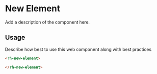 # New Element
Add a description of the component here.

## Usage
Describe how best to use this web component along with best practices.

```html
<rh-new-element>

</rh-new-element>
```
